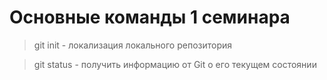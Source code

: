 # Основные команды 1 семинара

> git init - локализация локального репозитория

> git status - получить информацию от Git о его текущем состоянии